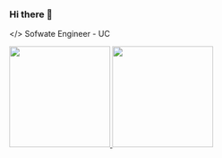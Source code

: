 ### Hi there 👋

</> Sofwate Engineer - UC<br />

<div align="left">
  <a href="https://github.com/nicomildenberg">
  <img height="180em" src="https://github-readme-stats.vercel.app/api?username=nicomildenberg&show_icons=true&theme=dracula&include_all_commits=true&count_private=true"/>
  <img height="180em" src="https://github-readme-stats.vercel.app/api/top-langs/?username=nicomildenberg&layout=compact&langs_count=7&theme=dracula"/>
</div>
